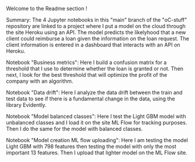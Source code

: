 Welcome to the Readme section !

Summary: The 4 Jupyter notebooks in this "main" branch of the "oC-stuff" repository are linked to a project where I put a model on the cloud through the site Heroku using an API. The model predicts the likelyhood that a new client could reimburse a loan given the information on the loan request. The client information is entered in a dashboard that interacts with an API on Heroku.

Notebook "Business metrics":
Here I build a confusion matrix for a threshold that I use to determine whether the loan is granted or not. Then next, I look for the best threshold that will optimize the profit of the company with an algorithm.

Notebook "Data drift":
Here I analyze the data drift between the train and test data to see if there is a fundamental change in the data, using the library Evidently.

Notebook "Model balanced classes":
Here I test the Light GBM model with unbalanced classes and I load it on the site ML Flow for tracking purposes. Then I do the same for the model with balanced classes.

Notebook "Model creation ML flow uploading":
Here I am testing the model Light GBM with 798 features then testing the model with only the most important 13 features. Then I upload that lighter model on the ML Flow site.
